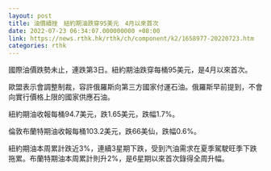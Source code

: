 ```yaml
---
layout: post
title: 油價續挫　紐約期油跌穿95美元　4月以來首次
date: 2022-07-23 06:34:07.000000000 +08:00
link: https://news.rthk.hk/rthk/ch/component/k2/1658977-20220723.htm
categories: rthk
---
```


國際油價跌勢未止，連跌第3日。紐約期油跌穿每桶95美元，是4月以來首次。

歐盟表示會調整制裁，容許俄羅斯向第三方國家付運石油。俄羅斯早前提到，不會向實行價格上限的國家供應石油。

紐約期油收報每桶94.7美元，跌1.65美元，跌幅1.7%。

倫敦布蘭特期油收報每桶103.2美元，跌66美仙，跌幅0.6%。

紐約期油本周累計跌近3%，連續3星期下跌，受到汽油需求在夏季駕駛旺季下跌拖累。布蘭特期油本周累計則升2%，是6星期以來首次錄得全周升幅。
